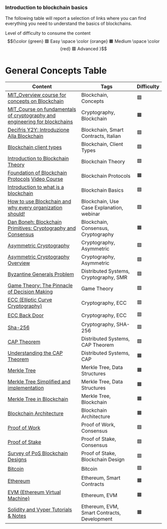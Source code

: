 ### Introduction to blockchain basics

The following table will report a selection of links where you can find everything you need to understand the basics of blockchains.

Level of difficulty to consume the content $${\color {green} 🟩 Easy  \space \color {orange} 🟧 Medium \space \color {red} 🟥 Advanced }$$

# General Concepts Table

| Content                                                                                                                                                                                             | Tags                                        | Difficulty |
| --------------------------------------------------------------------------------------------------------------------------------------------------------------------------------------------------- | ------------------------------------------- | ---------- |
| [MIT_Overview course for concepts on Blockchain](https://ocw.mit.edu/courses/15-s12-blockchain-and-money-fall-2018/video_galleries/video-lectures/)                                                 | Blockchain, Concepts                        | 🟩         |
| [MIT_Course on fundamentals of cryptography and engineering for blockchains](https://ocw.mit.edu/courses/mas-s62-cryptocurrency-engineering-and-design-spring-2018/video_galleries/lecture-videos/) | Cryptography, Blockchain                    | 🟧         |
| [Decifris Y2Y: Introduzione Alla Blockchain](https://www.youtube.com/watch?v=FkRYxNQoN_c)                                                                                                           | Blockchain, Smart Contracts, Italian        | 🟩         |
| [Blockchain client types](https://www.coinbase.com/it/developer-platform/discover/dev-foundations/blockchain-client-types)                                                                          | Blockchain, Client Types                    | 🟩         |
| [Introduction to Blockchain Theory](https://www.udemy.com/course/blockchain-theory-101/)                                                                                                            | Blockchain Theory                           | 🟩         |
| [Foundation of Blockchain Protocols](https://timroughgarden.org/notes.html) [Video Course](https://www.youtube.com/watch?v=KNJGPI0fuFA&list=PLEGCF-WLh2RLOHv_xUGLqRts_9JxrckiA)                     | Blockchain Protocols                        | 🟧         |
| [Introduction to what is a blockchain](https://developer.algorand.org/docs/get-started/basics/what_is_blockchain/)                                                                                  | Blockchain Basics                           | 🟩         |
| [How to use Blockchain and why every organization should!](https://www.youtube.com/watch?v=3oYAUeD92jg)                                                                                             | Blockchain, Use Case Explanation, webinar   | 🟩         |
| [Dan Boneh: Blockchain Primitives: Cryptography and Consensus](https://www.youtube.com/watch?v=7Cu8KQmUhu0)                                                                                         | Blockchain, Consensus, Cryptography         | 🟧         |
| [Asymmetric Cryptography](https://www.youtube.com/watch?v=AQDCe585Lnc)                                                                                                                              | Cryptography, Asymmetric                    | 🟩         |
| [Asymmetric Cryptography Overview](https://www.youtube.com/watch?v=dCvB-mhkT0w)                                                                                                                     | Cryptography, Asymmetric                    | 🟩         |
| [Byzantine Generals Problem](https://www.youtube.com/watch?v=dfsRQyYXOsQ)                                                                                                                           | Distributed Systems, Cryptography, SMR      | 🟩         |
| [Game Theory: The Pinnacle of Decision Making](https://www.youtube.com/watch?v=7szPBZxBIg4)                                                                                                         | Game Theory                                 | 🟩         |
| [ECC (Elliptic Curve Cryptography)](https://www.youtube.com/watch?v=vQ1-bQ4Jt5U)                                                                                                                    | Cryptography, ECC                           | 🟥         |
| [ECC Back Door](https://www.youtube.com/watch?v=nybVFJVXbww)                                                                                                                                        | Cryptography, ECC                           | 🟥         |
| [Sha-256](https://www.youtube.com/watch?v=orIgy2MjqrA)                                                                                                                                              | Cryptography, SHA-256                       | 🟥         |
| [CAP Theorem](https://www.ibm.com/it-it/topics/cap-theorem)                                                                                                                                         | Distributed Systems, CAP Theorem            | 🟩         |
| [Understanding the CAP Theorem](https://medium.com/@ngneha090/understanding-the-cap-theorem-balancing-consistency-availability-and-partition-cb11c2b97e2b)                                          | Distributed Systems, CAP                    | 🟧         |
| [Merkle Tree](https://it.wikipedia.org/wiki/Albero_di_Merkle)                                                                                                                                       | Merkle Tree, Data Structures                | 🟧         |
| [Merkle Tree Simplified and implementation](https://medium.com/coinmonks/merkle-tree-a-simple-explanation-and-implementation-48903442bc08)                                                          | Merkle Tree, Data Structures                | 🟧         |
| [Merkle Tree in Blockchain](https://www.youtube.com/watch?v=fB41w3JcR7U)                                                                                                                            | Merkle Tree, Blockchain                     | 🟧         |
| [Blockchain Architecture](https://www.youtube.com/watch?v=Wba_ZvpaJkk)                                                                                                                              | Blockchain Architecture                     | 🟧         |
| [Proof of Work](https://www.youtube.com/watch?v=XLcWy1uV8YM)                                                                                                                                        | Proof of Work, Consensus                    | 🟩         |
| [Proof of Stake](https://www.youtube.com/watch?v=M3EFi_POhps)                                                                                                                                       | Proof of Stake, Consensus                   | 🟩         |
| [Survey of PoS Blockchain Designs](https://www.youtube.com/watch?v=mZ-Ya7NRDxM)                                                                                                                     | Proof of Stake, Blockchain Design           | 🟥         |
| [Bitcoin](https://www.youtube.com/watch?v=bBC-nXj3Ng4&pp=ygUVbWVya2xlIHRyZWUgZXhwbGFpbmVk)                                                                                                          | Bitcoin                                     | 🟩         |
| [Ethereum](https://www.youtube.com/watch?v=jxLkbJozKbY)                                                                                                                                             | Ethereum, Smart Contracts                   | 🟧         |
| [EVM (Ethereum Virtual Machine)](https://www.youtube.com/watch?v=sTOcqS4msoU)                                                                                                                       | Ethereum, EVM                               | 🟧         |
| [Solidity and Vyper Tutorials & Notes](https://www.smartcontract.engineer/)                                                                                                                         | Ethereum, EVM, Smart Contracts, Development | 🟧         |
